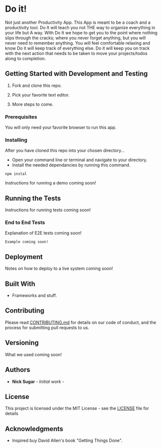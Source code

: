 # Do it!

Not just another Productivity App. This App is meant to be a coach and a productivity tool. Do It will teach you not THE way to organize everything in your life but A way. With Do It we hope to get you to the point where nothing slips through the cracks; where you never forget anything, but you will never need to remember anything. You will feel comfortable relaxing and know Do it will keep track of everything else. Do it will keep you on track with the next action that needs to be taken to move your projects/todos along to completion.

## Getting Started with Development and Testing

1. Fork and clone this repo.

2. Pick your favorite text editor.

3. More steps to come.

### Prerequisites

You will only need your favorite browser to run this app.

### Installing

After you have cloned this repo into your chosen directory...

- Open your command line or terminal and navigate to your directory.
- Install the needed dependancies by running this command.
```
npm instal
```

Instructions for running a demo coming soon!

## Running the Tests

Instructions for running tests coming soon!

### End to End Tests

Explanation of E2E tests coming soon!

```
Example coming soon!
```

## Deployment

Notes on how to deploy to a live system coming soon!

## Built With

* Frameworks and stuff.

## Contributing

Please read [CONTRIBUTING.md](github) for details on our code of conduct, and the process for submitting pull requests to us.

## Versioning

What we used coming soon!

## Authors

* **Nick Sugar** - *Initial work* -

## License

This project is licensed under the MIT License - see the [LICENSE](LICENSE) file for details

## Acknowledgments

* Inspired buy David Allen's book "Getting Things Done".
